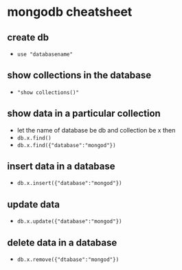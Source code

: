 # mongodb cheatsheet

## create db
- `use "databasename"`

## show collections in the database
- `"show collections()"`

## show data in a particular collection
- let the name of database be db and collection be x then
- `db.x.find()`
- `db.x.find({"database":"mongod"})`

## insert data in a database
- `db.x.insert({"database":"mongod"})`

## update data
- `db.x.update({"database":"mongod"})`

## delete data in a database
- `db.x.remove({"dtabase":"mongod"})`
